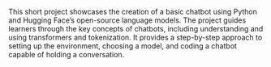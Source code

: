 This short project showcases the creation of a basic chatbot using Python and Hugging Face’s open-source language models. 
The project guides learners through the key concepts of chatbots, including understanding and using transformers and tokenization. 
It provides a step-by-step approach to setting up the environment, choosing a model, and coding a chatbot capable of holding a conversation.
